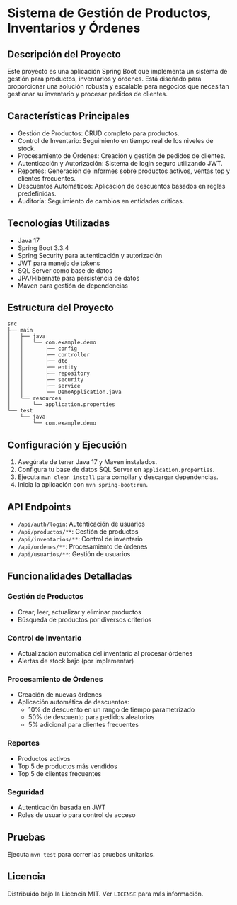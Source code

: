 # Sistema de Gestión de Productos, Inventarios y Órdenes

## Descripción del Proyecto

Este proyecto es una aplicación Spring Boot que implementa un sistema de gestión para productos, inventarios y órdenes. Está diseñado para proporcionar una solución robusta y escalable para negocios que necesitan gestionar su inventario y procesar pedidos de clientes.

## Características Principales

- Gestión de Productos: CRUD completo para productos.
- Control de Inventario: Seguimiento en tiempo real de los niveles de stock.
- Procesamiento de Órdenes: Creación y gestión de pedidos de clientes.
- Autenticación y Autorización: Sistema de login seguro utilizando JWT.
- Reportes: Generación de informes sobre productos activos, ventas top y clientes frecuentes.
- Descuentos Automáticos: Aplicación de descuentos basados en reglas predefinidas.
- Auditoría: Seguimiento de cambios en entidades críticas.

## Tecnologías Utilizadas

- Java 17
- Spring Boot 3.3.4
- Spring Security para autenticación y autorización
- JWT para manejo de tokens
- SQL Server como base de datos
- JPA/Hibernate para persistencia de datos
- Maven para gestión de dependencias

## Estructura del Proyecto

```
src
├── main
│   ├── java
│   │   └── com.example.demo
│   │       ├── config
│   │       ├── controller
│   │       ├── dto
│   │       ├── entity
│   │       ├── repository
│   │       ├── security
│   │       ├── service
│   │       └── DemoApplication.java
│   └── resources
│       └── application.properties
└── test
    └── java
        └── com.example.demo
```

## Configuración y Ejecución

1. Asegúrate de tener Java 17 y Maven instalados.
2. Configura tu base de datos SQL Server en `application.properties`.
3. Ejecuta `mvn clean install` para compilar y descargar dependencias.
4. Inicia la aplicación con `mvn spring-boot:run`.

## API Endpoints

- `/api/auth/login`: Autenticación de usuarios
- `/api/productos/**`: Gestión de productos
- `/api/inventarios/**`: Control de inventario
- `/api/ordenes/**`: Procesamiento de órdenes
- `/api/usuarios/**`: Gestión de usuarios

## Funcionalidades Detalladas

### Gestión de Productos
- Crear, leer, actualizar y eliminar productos
- Búsqueda de productos por diversos criterios

### Control de Inventario
- Actualización automática del inventario al procesar órdenes
- Alertas de stock bajo (por implementar)

### Procesamiento de Órdenes
- Creación de nuevas órdenes
- Aplicación automática de descuentos:
    - 10% de descuento en un rango de tiempo parametrizado
    - 50% de descuento para pedidos aleatorios
    - 5% adicional para clientes frecuentes

### Reportes
- Productos activos
- Top 5 de productos más vendidos
- Top 5 de clientes frecuentes

### Seguridad
- Autenticación basada en JWT
- Roles de usuario para control de acceso

## Pruebas

Ejecuta `mvn test` para correr las pruebas unitarias.


## Licencia

Distribuido bajo la Licencia MIT. Ver `LICENSE` para más información.